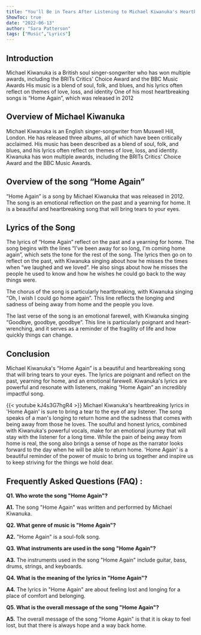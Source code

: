```yaml
---
title: "You'll Be in Tears After Listening to Michael Kiwanuka's Heartbreaking Lyrics in 'Home Again'!"
ShowToc: true 
date: "2022-06-13"
author: "Sara Patterson" 
tags: ["Music","Lyrics"]
---
```

## Introduction

Michael Kiwanuka is a British soul singer-songwriter who has won multiple awards, including the BRITs Critics' Choice Award and the BBC Music Awards His music is a blend of soul, folk, and blues, and his lyrics often reflect on themes of love, loss, and identity One of his most heartbreaking songs is “Home Again”, which was released in 2012

## Overview of Michael Kiwanuka

Michael Kiwanuka is an English singer-songwriter from Muswell Hill, London. He has released three albums, all of which have been critically acclaimed. His music has been described as a blend of soul, folk, and blues, and his lyrics often reflect on themes of love, loss, and identity. Kiwanuka has won multiple awards, including the BRITs Critics' Choice Award and the BBC Music Awards.

## Overview of the song “Home Again”

“Home Again” is a song by Michael Kiwanuka that was released in 2012. The song is an emotional reflection on the past and a yearning for home. It is a beautiful and heartbreaking song that will bring tears to your eyes.

## Lyrics of the Song

The lyrics of “Home Again” reflect on the past and a yearning for home. The song begins with the lines “I've been away for so long, I'm coming home again”, which sets the tone for the rest of the song. The lyrics then go on to reflect on the past, with Kiwanuka singing about how he misses the times when “we laughed and we loved”. He also sings about how he misses the people he used to know and how he wishes he could go back to the way things were. 

The chorus of the song is particularly heartbreaking, with Kiwanuka singing “Oh, I wish I could go home again”. This line reflects the longing and sadness of being away from home and the people you love.

The last verse of the song is an emotional farewell, with Kiwanuka singing “Goodbye, goodbye, goodbye”. This line is particularly poignant and heart-wrenching, and it serves as a reminder of the fragility of life and how quickly things can change.

## Conclusion

Michael Kiwanuka's “Home Again” is a beautiful and heartbreaking song that will bring tears to your eyes. The lyrics are poignant and reflect on the past, yearning for home, and an emotional farewell. Kiwanuka's lyrics are powerful and resonate with listeners, making “Home Again” an incredibly impactful song.

{{< youtube kJ4s3G7hgR4 >}} 
Michael Kiwanuka's heartbreaking lyrics in 'Home Again' is sure to bring a tear to the eye of any listener. The song speaks of a man's longing to return home and the sadness that comes with being away from those he loves. The soulful and honest lyrics, combined with Kiwanuka's powerful vocals, make for an emotional journey that will stay with the listener for a long time. While the pain of being away from home is real, the song also brings a sense of hope as the narrator looks forward to the day when he will be able to return home. 'Home Again' is a beautiful reminder of the power of music to bring us together and inspire us to keep striving for the things we hold dear.

## Frequently Asked Questions (FAQ) :
**Q1. Who wrote the song "Home Again"?**

**A1.** The song "Home Again" was written and performed by Michael Kiwanuka.

**Q2. What genre of music is "Home Again"?**

**A2.** "Home Again" is a soul-folk song.

**Q3. What instruments are used in the song "Home Again"?**

**A3.** The instruments used in the song "Home Again" include guitar, bass, drums, strings, and keyboards.

**Q4. What is the meaning of the lyrics in "Home Again"?**

**A4.** The lyrics in "Home Again" are about feeling lost and longing for a place of comfort and belonging.

**Q5. What is the overall message of the song "Home Again"?**

**A5.** The overall message of the song "Home Again" is that it is okay to feel lost, but that there is always hope and a way back home.



